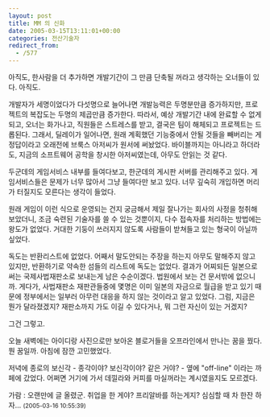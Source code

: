 ```yaml
---
layout: post
title: MM 의 신화
date: 2005-03-15T13:11:01+00:00
categories: 전산기술자
redirect_from:
  - /577
---
```


아직도, 한사람을 더 추가하면 개발기간이 그 만큼 단축될 꺼라고 생각하는 오너들이 있다. 아직도.

개발자가 세명이었다가 다섯명으로 늘어나면 개발능력은 두명분만큼 증가하지만, 프로젝트의 복잡도는 두명의 제곱만큼 증가한다. 따라서, 예상 개발기간 내에 완료할 수 없게 되고, 오너는 화가나고, 직원들은 스트레스를 받고, 결국은 팀이 해체되고 프로젝트는 드롭된다. 그래서, 딜레이가 일어나면, 원래 계획했던 기능중에서 안될 것들을 빼버리는 게 정답이라고 오래전에 브룩스 아저씨가 원서에 써놨었다. 바이블까지는 아니라고 하더라도, 지금의 소프트웨어 공학을 창시한 아저씨였는데, 아무도 안읽는 것 같다.

두군데의 게임서비스 내부를 들여다보고, 한군데의 게시판 서버를 관리해주고 있다. 게임서비스들은 문제가 너무 많아서 그냥 들여다만 보고 있다. 너무 깊숙히 개입하면 머리가 터질지도 모른다는 생각이 들었다.

원래 게임이 이런 식으로 운영되는 건지 궁금해서 제일 잘나가는 회사의 사정을 청취해보았더니, 조금 숙련된 기술자를 쓸 수 있는 것뿐이지, 다수 접속자를 처리하는 방법에는 왕도가 없었다. 거대한 기둥이 쓰러지지 않도록 사람들이 받쳐들고 있는 형국이 아닐까 싶었다.

독도는 반환리스트에 없었다. 어째서 말도안되는 주장을 하는지 아무도 말해주지 않고 있지만, 반환하기로 약속한 섬들의 리스트에 독도는 없었다. 결과가 어찌되든 일본으로써는 국제사법재판소로 보내는게 남은 수순이겠다. 법원에서 보는 건 문서밖에 없으니까. 게다가, 사법재판소 재판관들중에 몇명은 이미 일본의 자금으로 월급을 받고 있기 때문에 정부에서는 일부러 아무런 대응을 하지 않는 것이라고 알고 있었다. 그럼, 지금은 뭔가 달라졌겠지? 재판소까지 가도 이길 수 있다거나, 뭐 그런 자신이 있는 거겠지?

그건 그렇고.

오늘 새벽에는 아이디랑 사진으로만 보아온 블로거들을 오프라인에서 만나는 꿈을 꿨다. 뭔 꿈일까. 아침에 잠깐 고민했었다.

저녁에 종로의 보신각 - 종각이야? 보신각이야? 같은 거야? - 옆에 "off-line" 이라는 까페에 갔었다. 어쩌면 거기에 가서 데낄라와 커피를 마실꺼라는 계시였을지도 모르겠다.
<div id=comments>
<div class=comment>
<!--- cmt:990 --->
<!--- mail: --->
<!--- parent:0 --->
가람 : 
오랜만에 글 올렸군.
취업을 한 게야? 프리알바를 하는게지?
심심할 때 차 한잔 하자...
 <small>(2005-03-16 10:55:39)</small>
</div>
</div>
